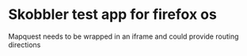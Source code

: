 # Skobbler test app for firefox os


Mapquest needs to be wrapped in an iframe and could provide routing directions
